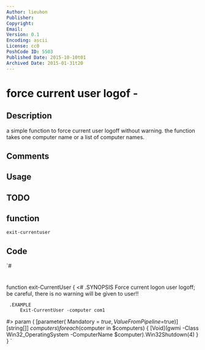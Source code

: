 ```yaml
---
Author: lieuhon
Publisher: 
Copyright: 
Email: 
Version: 0.1
Encoding: ascii
License: cc0
PoshCode ID: 5503
Published Date: 2015-10-10t01
Archived Date: 2015-01-31t20
---
```


# force current user logof - 

## Description

a simple function to force current user logoff without warning.  the function takes one computer name or a list of computer names.

## Comments



## Usage



## TODO



## function

`exit-currentuser`

## Code

`#
 #
 function exit-CurrentUser
 {
   <#
     .SYNOPSIS
         Force current logon user logoff; be careful, there is no warning will be given to user!!
 
     .EXAMPLE
         Exit-CurrentUser -computer com1
   #>
     param (
         [parameter(
             Mandatory = $true,
             ValueFromPipeline=$true)]
         [string[]]
         $computers
     )
     foreach ($computer in $computers) {
         [Void](gwmi -Class Win32_OperatingSystem -ComputerName $computer).Win32Shutdown(4)
     }
 }
`

